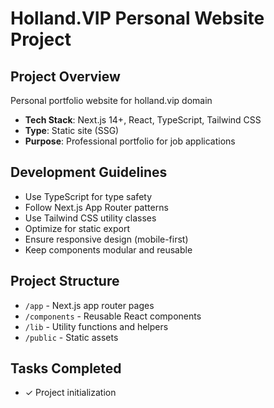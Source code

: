 # Holland.VIP Personal Website Project

## Project Overview
Personal portfolio website for holland.vip domain
- **Tech Stack**: Next.js 14+, React, TypeScript, Tailwind CSS
- **Type**: Static site (SSG)
- **Purpose**: Professional portfolio for job applications

## Development Guidelines
- Use TypeScript for type safety
- Follow Next.js App Router patterns
- Use Tailwind CSS utility classes
- Optimize for static export
- Ensure responsive design (mobile-first)
- Keep components modular and reusable

## Project Structure
- `/app` - Next.js app router pages
- `/components` - Reusable React components
- `/lib` - Utility functions and helpers
- `/public` - Static assets

## Tasks Completed
- ✓ Project initialization
